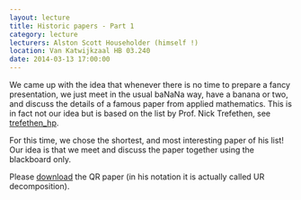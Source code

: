 ```yaml
---
layout: lecture
title: Historic papers - Part 1
category: lecture
lecturers: Alston Scott Householder (himself !)
location: Van Katwijkzaal HB 03.240
date: 2014-03-13 17:00:00
---
```


We came up with the idea that whenever there is no time to prepare a fancy presentation, we just meet in the usual baNaNa way, have a banana or two, and discuss the details of a famous paper from applied mathematics. 
This is in fact not our idea but is based on the list by Prof. Nick Trefethen, see [trefethen_hp].

For this time, we chose the shortest, and most interesting paper of his list! Our idea is that we meet and discuss the paper together using the blackboard only.

Please [download](/presentations/householder/householder.pdf) the QR paper (in his notation it is actually called UR decomposition).

[trefethen_hp]: http://www.stat.uchicago.edu/~lekheng/courses/302/classics/